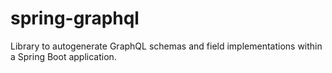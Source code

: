 # spring-graphql

Library to autogenerate GraphQL schemas and field implementations within a Spring Boot application.
